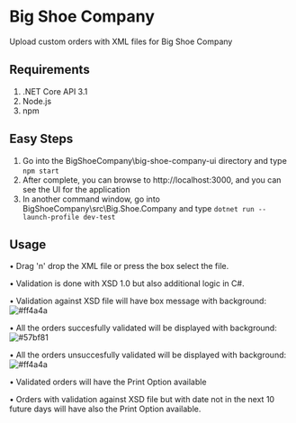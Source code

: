 Big Shoe Company
==============
Upload custom orders with XML files for Big Shoe Company

## Requirements ##
1. .NET Core API 3.1
2. Node.js
3. npm

## Easy Steps ##
1. Go into the BigShoeCompany\big-shoe-company-ui directory and type  `npm start`
2. After complete, you can browse to  http://localhost:3000, and you can see the UI for the application
3. In another command window, go into BigShoeCompany\src\Big.Shoe.Company and type `dotnet run --launch-profile dev-test`

## Usage ##

• Drag 'n' drop the XML file or press the box select the file.

• Validation is done with XSD 1.0 but also additional logic in C#.

• Validation against XSD file will have box message with background: ![#ff4a4a](https://via.placeholder.com/15/ff4a4a/000000?text=+) 

• All the orders succesfully validated will be displayed with background: ![#57bf81](https://via.placeholder.com/15/57bf81/000000?text=+)

• All the orders unsuccesfully validated will be displayed with background: ![#ff4a4a](https://via.placeholder.com/15/ff4a4a/000000?text=+) 

• Validated orders will have the Print Option available

• Orders with validation against XSD file but with date not in the next 10 future days will have also the Print Option available.
